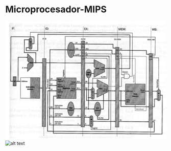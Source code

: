 # Microprocesador-MIPS

![alt text](https://github.com/aarroyo23r/Microprocesador-MIPS/blob/master/Images/Imagen1.png)
![alt text](https://drive.google.com/drive/folders/0B3Bx9jDt0J84MHU0cmI0cjZ3bEE)

